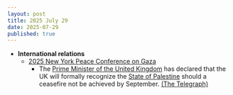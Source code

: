 ```yaml
---
layout: post
title: 2025 July 29
date: 2025-07-29
published: true
---
```



* **International relations**
  * [2025 New York Peace Conference on Gaza](https://en.wikipedia.org/wiki/2025_New_York_Peace_Conference_on_Gaza "2025 New York Peace Conference on Gaza")
    * The [Prime Minister of the United Kingdom](https://en.wikipedia.org/wiki/Prime_Minister_of_the_United_Kingdom "Prime Minister of the United Kingdom") has declared that the UK will formally recognize the [State of Palestine](https://en.wikipedia.org/wiki/State_of_Palestine "State of Palestine") should a ceasefire not be achieved by September. [(The Telegraph)](https://www.telegraph.co.uk/politics/2025/07/29/gaza-starmer-palestine-cabinet-meeting/)
